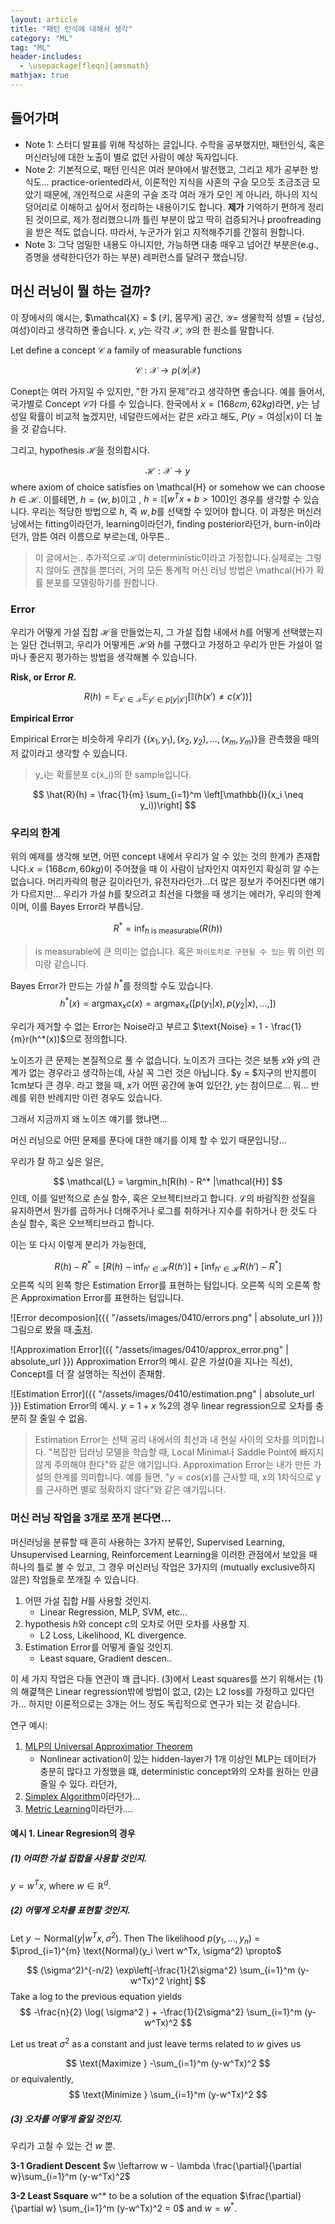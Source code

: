 ```yaml
---
layout: article
title: "패턴 인식에 대해서 생각"
category: "ML"
tag: "ML"
header-includes:
  - \usepackage[fleqn]{amsmath}
mathjax: true
---
```


## 들어가며

- Note 1: 스터디 발표를 위해 작성하는 글입니다. 수학을 공부했지만, 패턴인식, 혹은 머신러닝에 대한 노출이 별로 없던 사람이 예상 독자입니다.
- Note 2: 기본적으로, 패턴 인식은 여러 분야에서 발전했고, 그리고 제가 공부한 방식도... practice-oriented라서, 이론적인 지식을 사혼의 구슬 모으듯 조금조금 모았기 때문에, 개인적으로 사혼의 구슬 조각 여러 개가 모인 게 아니라, 하나의 지식 덩어리로 이해하고 싶어서 정리하는 내용이기도 합니다. **제가** 기억하기 편하게 정리된 것이므로, 제가 정리했으니까 틀린 부분이 많고 딱히 검증되거나 proofreading을 받은 적도 없습니다. 따라서, 누군가가 읽고 지적해주기를 간절히 원합니다.
- Note 3: 그닥 엄밀한 내용도 아니지만, 가능하면 대충 때우고 넘어간 부분은(e.g., 증명을 생략한다던가 하는 부분) 레퍼런스를 달려구 했습니당.


## 머신 러닝이 뭘 하는 걸까?
이 장에서의 예시는, $\mathcal{X} = $ (키, 몸무게) 공간, $\mathcal{Y}=$ 생물학적 성별 = {남성, 여성}이라고 생각하면 좋습니다.
$x$, $y$는 각각 $\mathcal{X}$, $\mathcal{Y}$의 한 원소를 말합니다.

Let define a concept $\mathcal{C}$ a family of measurable functions

$$
    \mathcal{C}: \mathcal{X} \rightarrow p(\mathcal{Y} \vert \mathcal{X})
$$


Conept는 여러 가지일 수 있지만, "한 가지 문제"라고 생각하면 좋습니다. 예를 들어서, 국가별로 Concept $\mathcal{C}$가 다를 수 있습니다. 한국에서 $x= (168cm, 62kg)$라면, $y$는 남성일 확률이 비교적 높겠지만, 네덜란드에서는 같은 $x$라고 해도, $P(y=\text{여성} \vert x)$이 더 높을 것 같습니다.

그리고, hypothesis $\mathcal{H}$을 정의합시다.

$$
    \mathcal{H}: \mathcal{X} \rightarrow y
$$
where axiom of choice satisfies on \mathcal{H} or somehow we can choose $h \in \mathcal{H}$.
이를테면, $h = (w, b)$이고 , $h = \mathbb{I}[w^Tx+b > 100]$인 경우를 생각할 수 있습니다. 우리는 적당한 방법으로 $h$, 즉 $w, b$를 선택할 수 있어야 합니다. 이 과정은 머신러닝에서는 fitting이라던가, learning이라던가, finding posterior라던가, burn-in이라던가, 암튼 여러 이름으로 부르는데, 아무튼..

> 이 글에서는.. 추가적으로 $\mathcal{H}$이 deterministic이라고 가정합니다.실제로는 그렇지 않아도 괜찮을 뿐더러, 거의 모든 통계적 머신 러닝 방법은 \mathcal{H}가 확률 분포를 모델링하기를 원합니다.

### Error

우리가 어떻게 가설 집합 $\mathcal{H}$을 만들었는지, 그 가설 집합 내에서 $h$를 어떻게 선택했는지는 일단 건너뛰고, 우리가 어떻게든 $\mathcal{H}$와 $h$를 구했다고 가정하고 우리가 만든 가설이 얼마나 좋은지 평가하는 방법을 생각해볼 수 있습니다.

**Risk, or Error $R$.**

$$
    R(h) = \mathop{\mathbb{E}}_{x'\in \mathcal{X}} \mathop{\mathbb{E}}_{y' \in p[y \vert x']}\left[\mathbb{I}(h(x') \neq c(x'))\right]
$$

**Empirical Error**

Empirical Error는 비슷하게 우리가 $\{(x_1, y_1), (x_2, y_2), \dots, (x_m, y_m)\}$을 관측했을 때의 저 값이라고 생각할 수 있습니다.
> y_i는 확률분포 c(x_i)의 한 sample입니다.

$$
        \hat{R}(h) = \frac{1}{m} \sum_{i=1}^m \left[\mathbb{I}(x_i \neq y_i))\right]
$$

### 우리의 한계
위의 예제를 생각해 보면, 어떤 concept 내에서 우리가 알 수 있는 것의 한계가 존재합니다.$x = (168cm, 60kg)$이 주어졌을 때 이 사람이 남자인지 여자인지 확실히 알 수는 없습니다. 머리카락의 평균 길이라던가, 유전자라던가...더 많은 정보가 주어진다면 얘기가 다르지만... 우리가 가설 $h$를 찾으려고 최선을 다했을 때 생기는 에러가, 우리의 한계이며, 이를 Bayes Error라 부릅니당.

$$
    R^* = \inf_{h \text{ is measurable}}(R(h))
$$
> is measurable에 큰 의미는 없습니다. 혹은 `파이토치로 구현될 수 있는` 뭐 이런 의미랑 같습니다.

Bayes Error가 만드는 가설 $h^*$를 정의할 수도 있습니다.
$$
    h^*(x) = \text{argmax}_{x} c(x) = \text{argmax}_{x}([p(y_1 \vert x), p(y_2 \vert x), ..., ])
$$

우리가 제거할 수 없는 Error는 Noise라고 부르고 $\text{Noise} = 1 - \frac{1}{m}r(h^*(x))$으로 정의합니다.

노이즈가 큰 문제는 본질적으로 풀 수 없습니다. 노이즈가 크다는 것은 보통 $x$와 $y$의 관계가 없는 경우라고 생각하는데, 사실 꼭 그런 것은 아닙니다. $y = $지구의 반지름이 1cm보다 큰 경우. 라고 했을 때, $x$가 어떤 공간에 놓여 있던간, $y$는 참이므로... 뭐... 반례를 위한 반례지만 이런 경우도 있습니다.


그래서 지금까지 왜 노이즈 얘기를 했냐면...


머신 러닝으로 어떤 문제를 푼다에 대한 얘기를 이제 할 수 있기 때문입니당...

우리가 잘 하고 싶은 일은,

$$
    \mathcal{L} = \argmin_h[R(h) - R^* |\mathcal{H}]
$$인데, 이를 일반적으로 손실 함수, 혹은 오브젝티브라고 합니다. $\mathcal{L}$의 바람직한 성질을 유지하면서 뭔가를 곱하거나 더해주거나 로그를 취하거나 지수를 취하거나 한 것도 다 손실 함수, 혹은 오브젝티브라고 합니다.

이는 또 다시 이렇게 분리가 가능한데,

$$
    R(h) - R^* = \left[R(h) - \inf_{h' \in \mathcal{H}}R(h') \right] + \left[\inf_{h' \in \mathcal{H}}R(h') - R^* \right]
$$
오른쪽 식의 왼쪽 항은 Estimation Error를 표현하는 텀입니다. 오른쪽 식의 오른쪽 항은 Approximation Error를 표현하는 텀입니다.

![Error decomposion]({{ "/assets/images/0410/errors.png" | absolute_url }})
그림으로 봤을 때.[출처](https://mitpress.ublish.com/ereader/7093/?preview=#page/62).


![Approximation Error]({{ "/assets/images/0410/approx_error.png" | absolute_url }})
Approximation Error의 예시. 같은 가설(0을 지나는 직선), Concept를 더 잘 설명하는 직선이 존재함.

![Estimation Error]({{ "/assets/images/0410/estimation.png" | absolute_url }})
Estimation Error의 예시. $y = 1 + x \text{ \% }2$의 경우 linear regression으로 오차를 충분히 잘 줄일 수 없음.


> Estimation Error는 선택 공리 내에서의 최선과 내 현실 사이의 오차를 의미합니다.
> "복잡한 딥러닝 모델을 학습할 때, Local Minima나 Saddle Point에 빠지지 않게 주의해야 한다"와 같은 얘기입니다.
> Approximation Error는 내가 만든 가설의 한계를 의미합니다.
> 예를 들면, "$y = cos(x)$를 근사할 때, x의 1차식으로 y를 근사하면 별로 정확하지 않다"와 같은 얘기입니다.

### 머신 러닝 작업을 3개로 쪼개 본다면...

머신러닝을 분류할 때 흔히 사용하는 3가지 분류인, Supervised Learning, Unsupervised Learning, Reinforcement Learning을 이러한 관점에서 보았을 때 하나의 틀로 볼 수 있고, 그 경우 머신러닝 작업은 3가지의 (mutually exclusive하지 않은) 작업들로 쪼개질 수 있습니다.

1. 어떤 가설 집합 $H$를 사용할 것인지.
    - Linear Regression, MLP, SVM, etc...
2. hypothesis $h$와 concept $c$의 오차로 어떤 오차를 사용할 지.
    - L2 Loss, Likelihood, KL divergence.
3. Estimation Error를 어떻게 줄일 것인지.
    - Least square, Gradient descen..

이 세 가지 작업은 다들 연관이 꽤 큽니다. (3)에서 Least squares를 쓰기 위해서는 (1)의 해겵책은 Linear regression밖에 방법이 없고, (2)는 L2 loss를 가정하고 있다던가... 하지만 이론적으로는 3개는 어느 정도 독립적으로 연구가 되는 것 같습니다.

연구 예시:

1. [MLP의 Universal Approximatior Theorem](https://en.wikipedia.org/wiki/Universal_approximation_theorem)
    - Nonlinear activation이 있는 hidden-layer가 1개 이상인 MLP는 데이터가 충분히 많다고 가정했을 떄, deterministic concept와의 오차를 원하는 만큼 줄일 수 있다.
라던가,
3. [Simplex Algorithm](https://en.wikipedia.org/wiki/Simplex_algorithm)이라던가...
2. [Metric Learning](https://untitledtblog.tistory.com/164)이라던가....


#### 예시 1. Linear Regresion의 경우
##### (1) 어떠한 가설 집합을 사용할 것인지.
$y = w^Tx$, where $w \in \mathbb{R}^d$.

##### (2) 어떻게 오차를 표현할 것인지.
Let $y \sim \text{Normal}(y \vert  w^Tx, \sigma^2)$.
Then The likelihood $p(y_1, \dots, y_n)$ = $\prod_{i=1}^{m} \text{Normal}(y_i \vert  w^Tx, \sigma^2) \propto$

$$
    (\sigma^2)^{-n/2} \exp\left[-\frac{1}{2\sigma^2} \sum_{i=1}^m (y-w^Tx)^2 \right]
$$
Take a log to the previous equation yields
$$
    -\frac{n}{2} \log( \sigma^2 ) + -\frac{1}{2\sigma^2} \sum_{i=1}^m (y-w^Tx)^2
$$

Let us treat $\sigma^2$ as a constant and just leave terms related to $w$ gives us

$$
  \text{Maximize } -\sum_{i=1}^m (y-w^Tx)^2
$$ or equivalently,
$$
    \text{Minimize }  \sum_{i=1}^m (y-w^Tx)^2
$$

##### (3) 오차를 어떻게 줄일 것인지.
우리가 고칠 수 있는 건 $w$ 뿐.

**3-1 Gradient Descent**
$w \leftarrow w - \lambda \frac{\partial}{\partial w}\sum_{i=1}^m (y-w^Tx)^2$

**3-2 Least Ssquare**
w^* to be a solution of the equation $\frac{\partial}{\partial w} \sum_{i=1}^m (y-w^Tx)^2 = 0$
and $w = w^*$.
